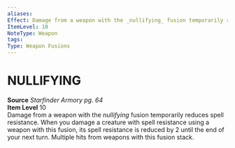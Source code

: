 ```yaml
---
aliases: 
Effect: Damage from a weapon with the _nullifying_ fusion temporarily reduces spell resistance. When you damage a creature with spell resistance using a weapon with this fusion, its spell resistance is reduced by 2 until the end of your next turn. Multiple hits from weapons with this fusion stack.
ItemLevel: 10
NoteType: Weapon
tags: 
Type: Weapon Fusions
---
```

# NULLIFYING
**Source** _Starfinder Armory pg. 64_  
**Item Level** 10  
Damage from a weapon with the _nullifying_ fusion temporarily reduces spell resistance. When you damage a creature with spell resistance using a weapon with this fusion, its spell resistance is reduced by 2 until the end of your next turn. Multiple hits from weapons with this fusion stack.